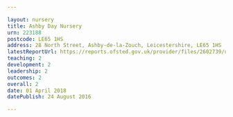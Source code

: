 ```yaml
---

layout: nursery
title: Ashby Day Nursery
urn: 223188
postcode: LE65 1HS
address: 28 North Street, Ashby-de-la-Zouch, Leicestershire, LE65 1HS
latestReportUrl: https://reports.ofsted.gov.uk/provider/files/2602739/urn/223188.pdf
teaching: 2
development: 2
leadership: 2
outcomes: 2
overall: 2
date: 01 April 2018 
datePublish: 24 August 2016

---
```

